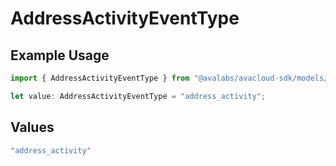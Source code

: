 # AddressActivityEventType

## Example Usage

```typescript
import { AddressActivityEventType } from "@avalabs/avacloud-sdk/models/components";

let value: AddressActivityEventType = "address_activity";
```

## Values

```typescript
"address_activity"
```